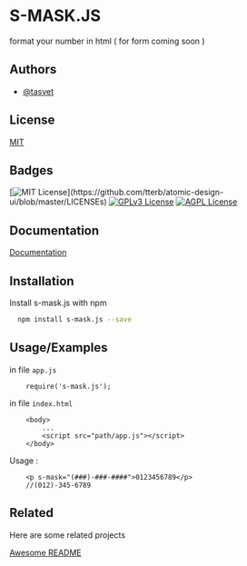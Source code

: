 # S-MASK.JS

format your number in html ( for form coming soon )

## Authors

- [@tasvet](https://www.npmjs.com/~tasvet)

## License

[MIT](https://choosealicense.com/licenses/mit/)

## Badges

[![MIT License](https://img.shields.io/apm/l/atomic-design-ui.svg?)](https://github.com/tterb/atomic-design-ui/blob/master/LICENSEs)
[![GPLv3 License](https://img.shields.io/badge/License-GPL%20v3-yellow.svg)](https://opensource.org/licenses/)
[![AGPL License](https://img.shields.io/badge/license-AGPL-blue.svg)](http://www.gnu.org/licenses/agpl-3.0)

## Documentation

[Documentation](https://linktodocumentation)

## Installation

Install s-mask.js with npm

```bash
  npm install s-mask.js --save
```

## Usage/Examples

in file `app.js`

```
    require('s-mask.js');
```

in file `index.html`

```
    <body>
        ...
        <script src="path/app.js"></script>
    </body>
```

Usage :

```
    <p s-mask="(###)-###-####">0123456789</p>
    //(012)-345-6789
```

## Related

Here are some related projects

[Awesome README](https://github.com/matiassingers/awesome-readme)
